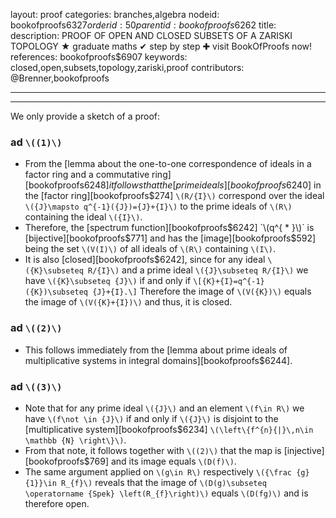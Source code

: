 layout: proof
categories: branches,algebra
nodeid: bookofproofs$6327
orderid: 50
parentid: bookofproofs$6262
title: 
description: PROOF OF OPEN AND CLOSED SUBSETS OF A ZARISKI TOPOLOGY &#9733; graduate maths &#10004; step by step &#10010; visit BookOfProofs now!
references: bookofproofs$6907
keywords: closed,open,subsets,topology,zariski,proof
contributors: @Brenner,bookofproofs

---


---

We only provide a sketch of a proof:

### ad `\((1)\)` 

* From the [lemma about the one-to-one correspondence of ideals in a factor ring and a commutative ring][bookofproofs$6248] it follows that the [prime ideals][bookofproofs$6240] in the [factor ring][bookofproofs$274] `\(R/{I}\)` correspond over the ideal `\({J}\mapsto q^{-1}({J})={J}+{I}\)` to the prime ideals of `\(R\)` containing the ideal `\({I}\)`. 
* Therefore, the [spectrum function][bookofproofs$6242] `\(q^{ * }\)` is [bijective][bookofproofs$771] and has the [image][bookofproofs$592] being the set `\(V(I)\)` of all ideals of `\(R\)` containing `\(I\)`.
* It is also [closed][bookofproofs$6242], since for any ideal `\({K}\subseteq R/{I}\)` and a prime ideal `\({J}\subseteq R/{I}\)` we have `\({K}\subseteq {J}\)` if and only if `\[{K}+{I}=q^{-1}({K})\subseteq {J}+{I}.\]` Therefore the image of `\(V({K})\)` equals the image of `\(V({K}+{I})\)` and thus, it is closed.

### ad `\((2)\)` 

* This follows immediately from the [lemma about prime ideals of multiplicative systems in integral domains][bookofproofs$6244].
### ad `\((3)\)` 

* Note that for any prime ideal `\({J}\)` and an element `\(f\in R\)` we have `\(f\not \in {J}\)` if and only if `\({J}\)` is disjoint to the [multiplicative system][bookofproofs$6234] `\(\left\{f^{n}{|}\,n\in \mathbb {N} \right\}\)`.
* From that note, it follows together with `\((2)\)` that the map is [injective][bookofproofs$769] and its image equals `\(D(f)\)`. 
* The same argument applied on `\(g\in R\)` respectively `\({\frac {g}{1}}\in R_{f}\)` reveals that the image of `\(D(g)\subseteq \operatorname {Spek} \left(R_{f}\right)\)` equals `\(D(fg)\)` and is therefore open.
